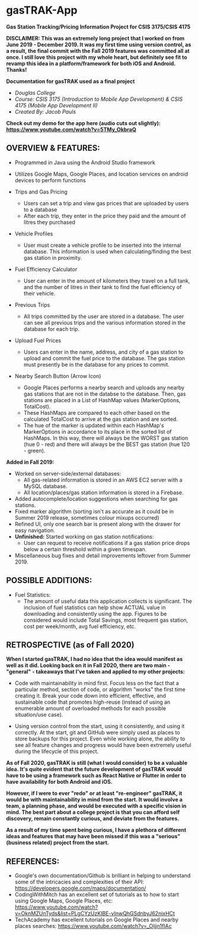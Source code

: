 # gasTRAK-App
**Gas Station Tracking/Pricing Information Project for CSIS 3175/CSIS 4175**

**DISCLAIMER: This was an extremely long project that I worked on from June 2019 - December 2019. It was my first time using version control, as a result, the final commit with the Fall 2019 features was committed all at once. I still love this project with my whole heart, but definitely see fit to revamp this idea in a platform/framework for both iOS and Android. Thanks!**

**Documentation for gasTRAK used as a final project**
 - *Douglas College*
 - *Course: CSIS 3175 (Introduction to Mobile App Development) & CSIS 4175 (Mobile App Development II)*
 - *Created By: Jacob Pauls*

**Check out my demo for the app here (audio cuts out slightly): https://www.youtube.com/watch?v=5TMy_OkbraQ**

## OVERVIEW & FEATURES:

  - Programmed in Java using the Android Studio framework
  - Utilizes Google Maps, Google Places, and location services on android devices to perform functions
  
  - Trips and Gas Pricing
    - Users can set a trip and view gas prices that are uploaded by users to a database
    - After each trip, they enter in the price they paid and the amount of litres they purchased
  
  - Vehicle Profiles
    - User must create a vehicle profile to be inserted into the internal database. This information is used when calculating/finding the best gas station in proximity.
  - Fuel Efficiency Calculator
    - User can enter in the amount of kilometers they travel on a full tank, and the number of litres in their tank to find the fuel efficiency of their vehicle.
  - Previous Trips
    - All trips committed by the user are stored in a database. The user can see all previous trips and the various information stored in the database for each trip.
  - Upload Fuel Prices
    - Users can enter in the name, address, and city of a gas station to upload and commit the fuel price to the database. The gas station must presently be in the database for any prices to commit.
  - Nearby Search Button (Arrow Icon)
    - Google Places performs a nearby search and uploads any nearby gas stations that are not in the databse to the database. Then, gas stations are placed in a List of HashMap values (MarkerOptions, TotalCost).
    - These HashMaps are compared to each other based on the calculated TotalCost to arrive at the gas station and are sorted.
    - The hue of the marker is updated within each HashMap's MarkerOptions in accordance to its place in the sorted list of HashMaps. In this way, there will always be the WORST gas station (hue 0 - red) and there will always be the BEST gas station (hue 120 - green).  
  
**Added in Fall 2019:**
 
  - Worked on server-side/external databases:
    - All gas-related information is stored in an AWS EC2 server with a MySQL database.
    - All location/places/gas station information is stored in a Firebase.
  - Added autocomplete/location suggestions when searching for gas stations.
  - Fixed marker algorithm (sorting isn't as accurate as it could be in Summer 2019 release, sometimes colour mixups occurred)
  - Refined UI, only one search bar is present along with the drawer for easy navigation.
  - **Unfinished:** Started working on gas station notifications:
    - User can request to receive notifications if a gas station price drops below a certain threshold within a given timespan.
  - Miscellaneous bug fixes and detail improvements leftover from Summer 2019.
  
## POSSIBLE ADDITIONS:

  - Fuel Statistics:
    - The amount of useful data this application collects is significant. The inclusion of fuel statistics can help show ACTUAL value in downloading and consistently using the app. Figures to be considered would include Total Savings, most frequent gas station, cost per week/month, avg fuel efficiency, etc.  
    
## RETROSPECTIVE (as of Fall 2020)

**When I started gasTRAK, I had no idea that the idea would manifest as well as it did. Looking back on it in Fall 2020, there are two main - "general" - takeaways that I've taken and applied to my other projects:**

  - Code with maintainability in mind first. Focus less on the fact that a particular method, section of code, or algorithm "works" the first time creating it. Break your code down into efficient, effective, and sustainable code that promotes high-reuse (instead of using an enumerable amount of overloaded methods for each possible situation/use case).
  
  - Using version control from the start, using it consistently, and using it correctly. At the start, git and GitHub were simply used as places to store backups for this project. Even while working alone, the ability to see all feature changes and progress would have been extremely useful during the lifecycle of this project.
  
**As of Fall 2020, gasTRAK is still (what I would consider) to be a valuable idea. It's quite evident that the future development of gasTRAK would have to be using a framework such as React Native or Flutter in order to have availability for both Android and iOS.**

**However, if I were to ever "redo" or at least "re-engineer" gasTRAK, it would be with maintainability in mind from the start. It would involve a team, a planning phase, and would be executed with a specific vision in mind. The best part about a college project is that you can afford self discovery, remain constantly curious, and deviate from the features.** 

**As a result of my time spent being curious, I have a plethora of different ideas and features that may have been missed if this was a "serious" (business related) project from the start.**
	
## REFERENCES:

  - Google's own documentation/Github is brilliant in helping to understand some of the intricacies and complexities of their API:
    https://developers.google.com/maps/documentation/
  - CodingWithMitch has an excellent set of tutorials as to how to start using Google Maps, Google Places, etc:
    https://www.youtube.com/watch?v=OknMZUnTyds&list=PLgCYzUzKIBE-vInwQhGSdnbyJ62nixHCt
  - TechAcademy has excellent tutorials on Google Places and nearby places searches:
    https://www.youtube.com/watch?v=_Oljjn1fIAc
